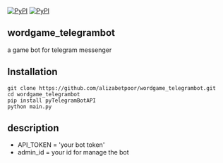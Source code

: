 [![PyPI](https://img.shields.io/badge/Python-3-blue.svg)](https://github.com/alizabetpoor/wordgame_telegrambot)
[![PyPI](https://img.shields.io/badge/telegrambot-purple.svg)](https://github.com/alizabetpoor/wordgame_telegrambot)
## wordgame_telegrambot
a game bot for telegram messenger
## Installation
```
git clone https://github.com/alizabetpoor/wordgame_telegrambot.git
cd wordgame_telegrambot
pip install pyTelegramBotAPI
python main.py
```
## description
- API_TOKEN = 'your bot token'
- admin_id = your id for manage the bot
